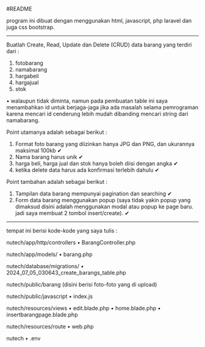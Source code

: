 #README

program ini dibuat dengan menggunakan html, javascript, php laravel dan juga css bootstrap.

----------
Buatlah Create, Read, Update dan Delete (CRUD) data barang yang terdiri dari :

1. fotobarang
2. namabarang
3. hargabeli
4. hargajual
5. stok

  •  walaupun tidak diminta, namun pada pembuatan table ini saya menambahkan id untuk berjaga-jaga jika ada masalah selama pemrograman karena mencari id cenderung lebih mudah dibanding mencari string dari namabarang.

Point utamanya adalah sebagai berikut :

1. Format foto barang yang diizinkan hanya JPG dan PNG, dan ukurannya maksimal 100kb ✔
2. Nama barang harus unik ✔
3. harga beli, harga jual dan stok hanya boleh diisi dengan angka ✔
4. ketika delete data harus ada konfirmasi terlebih dahulu ✔

Point tambahan adalah sebagai berikut :
1. Tampilan data barang mempunyai pagination dan searching ✔
2. Form data barang menggunakan popup (saya tidak yakin popup yang dimaksud disini adalah menggunakan modal atau popup ke page baru. jadi saya membuat 2 tombol insert/create). ✔

-----------------------------

tempat ini berisi kode-kode yang saya tulis :

nutech/app/http/controllers
  • BarangController.php

nutech/app/models/
  • barang.php

nutech/database/migrations/
  • 2024_07_05_030643_create_barangs_table.php

nutech/public/barang
  (disini berisi foto-foto yang di upload)

nutech/public/javascript
  • index.js

nutech/resources/views
  • edit.blade.php
  • home.blade.php
  • insertbarangpage.blade.php

nutech/resources/route
  • web.php

nutech
  • .env
